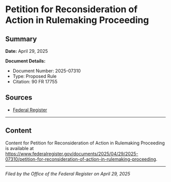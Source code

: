 # Petition for Reconsideration of Action in Rulemaking Proceeding

## Summary

**Date:** April 29, 2025

**Document Details:**
- Document Number: 2025-07310
- Type: Proposed Rule
- Citation: 90 FR 17755

## Sources
- [Federal Register](https://www.federalregister.gov/documents/2025/04/29/2025-07310/petition-for-reconsideration-of-action-in-rulemaking-proceeding)

---

## Content

Content for Petition for Reconsideration of Action in Rulemaking Proceeding is available at https://www.federalregister.gov/documents/2025/04/29/2025-07310/petition-for-reconsideration-of-action-in-rulemaking-proceeding.

---

*Filed by the Office of the Federal Register on April 29, 2025*
